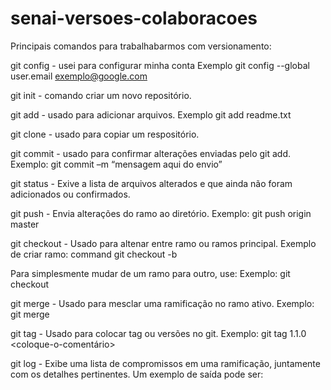 # senai-versoes-colaboracoes
Principais comandos para trabalhabarmos com versionamento:

git config - usei para configurar minha conta
Exemplo
git config --global user.email exemplo@google.com

git init - comando criar um novo repositório.

git add - usado para adicionar arquivos.
Exemplo
git add readme.txt

git clone - usado para copiar um respositório.

git commit - usado para confirmar alterações enviadas pelo git add.
Exemplo:
git commit –m “mensagem aqui do envio”

git status - Exive a lista de arquivos alterados e que ainda não foram adicionados ou confirmados.

git push - Envia alterações do ramo ao diretório.
Exemplo:
git push origin master

git checkout - Usado para altenar entre ramo ou ramos principal.
Exemplo de criar ramo:
command git checkout -b <nome-ramo>

Para simplesmente mudar de um ramo para outro, use:
Exemplo:
git checkout <nome-ramo>

git merge - Usado para mesclar uma ramificação no ramo ativo.
Exemplo:
git merge <nome-ramo>

git tag - Usado para colocar tag ou versões no git.
Exemplo:
git tag 1.1.0 <coloque-o-comentário>

git log - Exibe uma lista de compromissos em uma ramificação, juntamente com os detalhes pertinentes. Um exemplo de saída pode ser: